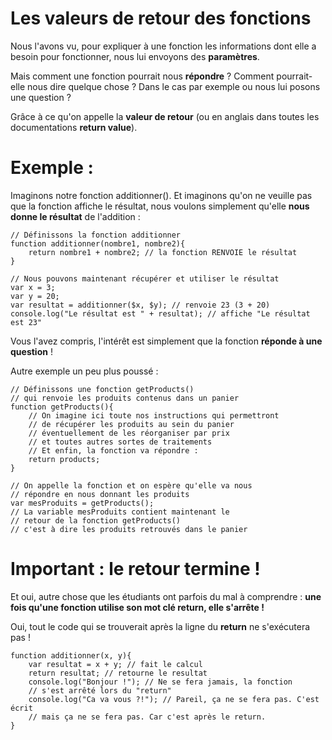 # Les valeurs de retour des fonctions
Nous l'avons vu, pour expliquer à une fonction les informations dont elle a besoin pour fonctionner, nous lui envoyons des __paramètres__.

Mais comment une fonction pourrait nous __répondre__ ? Comment pourrait-elle nous dire quelque chose ? Dans le cas par exemple ou nous lui posons une question ?

Grâce à ce qu'on appelle la __valeur de retour__ (ou en anglais dans toutes les documentations __return value__).

# Exemple :
Imaginons notre fonction additionner(). Et imaginons qu'on ne veuille pas que la fonction affiche le résultat, nous voulons simplement qu'elle __nous donne le résultat__ de l'addition :
```
// Définissons la fonction additionner
function additionner(nombre1, nombre2){
    return nombre1 + nombre2; // la fonction RENVOIE le résultat    
}

// Nous pouvons maintenant récupérer et utiliser le résultat
var x = 3;
var y = 20;
var resultat = additionner($x, $y); // renvoie 23 (3 + 20)
console.log("Le résultat est " + resultat); // affiche "Le résultat est 23"
```

Vous l'avez compris, l'intérêt est simplement que la fonction __réponde à une question__ !

Autre exemple un peu plus poussé :
```
// Définissons une fonction getProducts() 
// qui renvoie les produits contenus dans un panier
function getProducts(){
    // On imagine ici toute nos instructions qui permettront
    // de récupérer les produits au sein du panier
    // éventuellement de les réorganiser par prix
    // et toutes autres sortes de traitements
    // Et enfin, la fonction va répondre :
    return products;
}

// On appelle la fonction et on espère qu'elle va nous
// répondre en nous donnant les produits
var mesProduits = getProducts();
// La variable mesProduits contient maintenant le
// retour de la fonction getProducts()
// c'est à dire les produits retrouvés dans le panier
```

# Important : le retour termine !
Et oui, autre chose que les étudiants ont parfois du mal à comprendre : __une fois qu'une fonction utilise son mot clé return, elle s'arrête !__

Oui, tout le code qui se trouverait après la ligne du __return__ ne s'exécutera pas !

```
function additionner(x, y){
    var resultat = x + y; // fait le calcul
    return resultat; // retourne le resultat
    console.log("Bonjour !"); // Ne se fera jamais, la fonction 
    // s'est arrêté lors du "return"
    console.log("Ca va vous ?!"); // Pareil, ça ne se fera pas. C'est écrit
    // mais ça ne se fera pas. Car c'est après le return.
}
```